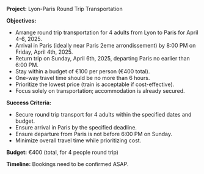 
**Project:** Lyon-Paris Round Trip Transportation

**Objectives:**

*   Arrange round trip transportation for 4 adults from Lyon to Paris for April 4-6, 2025.
*   Arrival in Paris (ideally near Paris 2eme arrondissement) by 8:00 PM on Friday, April 4th, 2025.
*   Return trip on Sunday, April 6th, 2025, departing Paris no earlier than 6:00 PM.
*   Stay within a budget of €100 per person (€400 total).
*   One-way travel time should be no more than 6 hours.
*   Prioritize the lowest price (train is acceptable if cost-effective).
*   Focus solely on transportation; accommodation is already secured.

**Success Criteria:**

*   Secure round trip transport for 4 adults within the specified dates and budget.
*   Ensure arrival in Paris by the specified deadline.
*   Ensure departure from Paris is not before 6:00 PM on Sunday.
*   Minimize overall travel time while prioritizing cost.

**Budget:** €400 (total, for 4 people round trip)

**Timeline:** Bookings need to be confirmed ASAP.
